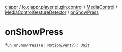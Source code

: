 [clappr](../../../index.md) / [io.clappr.player.plugin.control](../../index.md) / [MediaControl](../index.md) / [MediaControlGestureDetector](index.md) / [onShowPress](./on-show-press.md)

# onShowPress

`fun onShowPress(e: `[`MotionEvent`](https://developer.android.com/reference/android/view/MotionEvent.html)`?): `[`Unit`](https://kotlinlang.org/api/latest/jvm/stdlib/kotlin/-unit/index.html)